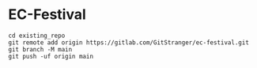 # EC-Festival

```
cd existing_repo
git remote add origin https://gitlab.com/GitStranger/ec-festival.git
git branch -M main
git push -uf origin main
```

